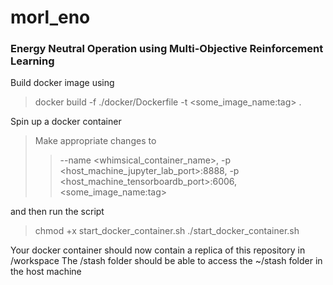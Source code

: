 # morl_eno
### Energy Neutral Operation using Multi-Objective Reinforcement Learning

Build docker image using
> docker build -f ./docker/Dockerfile -t <some_image_name:tag> .

Spin up a docker container
> Make appropriate changes to 
>> --name <whimsical_container_name>, 
>> -p <host_machine_jupyter_lab_port>:8888,
>> -p <host_machine_tensorboardb_port>:6006,
>> <some_image_name:tag>


and then run the script
> chmod +x start_docker_container.sh
> ./start_docker_container.sh

Your docker container should now contain a replica of this repository in /workspace
The /stash folder should be able to access the ~/stash folder in the host machine

